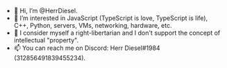 - 👋 Hi, I’m @HerrDiesel.
- 👀 I’m interested in JavaScript (TypeScript is love, TypeScript is life), C++, Python, servers, VMs, networking, hardware, etc.
- 🗽 I consider myself a right-libertarian and I don't support the concept of intellectual "property".
- 📫 You can reach me on Discord: Herr Diesel#1984 (312856491839455234).
